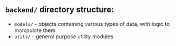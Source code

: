 ## `backend/` directory structure:

- `models/` - objects containing various types of data, with logic to manipulate them
- `utils/` - general purpose utility modules

